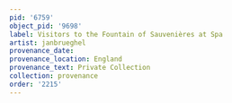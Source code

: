 ```yaml
---
pid: '6759'
object_pid: '9698'
label: Visitors to the Fountain of Sauvenières at Spa
artist: janbrueghel
provenance_date:
provenance_location: England
provenance_text: Private Collection
collection: provenance
order: '2215'
---
```


